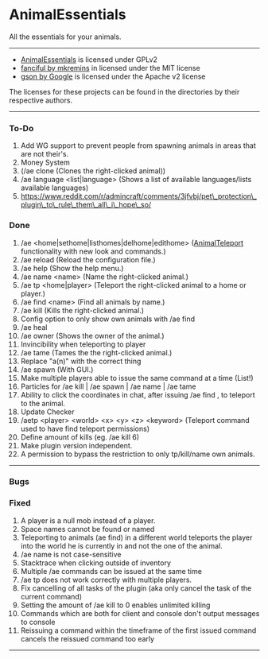 # AnimalEssentials
All the essentials for your animals.

----
- [AnimalEssentials](https://github.com/JustRamon/AnimalEssentials) is licensed under GPLv2
- [fanciful by mkremins](https://github.com/mkremins/fanciful) in licensed under the MIT license
- [gson by  Google](https://github.com/google/gson) is licensed under the Apache v2 license

The licenses for these projects can be found in the directories by their respective authors.

----

### To-Do

1. Add WG support to prevent people from spawning animals in areas that are not their's.
2. Money System
3. (/ae clone (Clones the right-clicked animal))
4. /ae language \<list|language\> (Shows a list of available languages/lists available languages)
5. https://www.reddit.com/r/admincraft/comments/3jfvbj/pet\_protection\_plugin\_to\_rule\_them\_all\_i\_hope\_so/

### Done
1. /ae \<home|sethome|listhomes|delhome|edithome\> ([AnimalTeleport](https://github.com/JustRamon/AnimalTeleport) functionality with new look and commands.)
2. /ae reload (Reload the configuration file.)
3. /ae help (Show the help menu.)
4. /ae name \<name\> (Name the right-clicked animal.)
5. /ae tp \<home|player\> (Teleport the right-clicked animal to a home or player.)
6. /ae find \<name\> (Find all animals by name.)
7. /ae kill (Kills the right-clicked animal.)
8. Config option to only show own animals with /ae find
9. /ae heal
10. /ae owner (Shows the owner of the animal.)
11. Invincibility when teleporting to player
12. /ae tame (Tames the the right-clicked animal.)
13. Replace "a(n)" with the correct thing
14. /ae spawn (With GUI.)
15. Make multiple players able to issue the same command at a time (List!)
16. Particles for /ae kill | /ae spawn | /ae name | /ae tame
17. Ability to click the coordinates in chat, after issuing /ae find <name>, to teleport to the animal.
18. Update Checker
19. /aetp \<player\> \<world\> \<x\> \<y\> \<z\> \<keyword\> (Teleport command used to have find teleport permissions)
20. Define amount of kills (eg. /ae kill 6)
21. Make plugin version independent.
22. A permission to bypass the restriction to only tp/kill/name own animals.

-----

### Bugs

### Fixed
1. A player is a null mob instead of a player.
2. Space names cannot be found or named
3. Teleporting to animals (ae find) in a different world teleports the player into the world he is currently in and not the one of the animal.
4. /ae name is not case-sensitive
5. Stacktrace when clicking outside of inventory
6. Multiple /ae commands can be issued at the same time
7. /ae tp does not work correctly with multiple players.
8. Fix cancelling of all tasks of the plugin (aka only cancel the task of the current command)
9. Setting the amount of /ae kill to 0 enables unlimited killing
10. Commands which are both for client and console don't output messages to console
11. Reissuing a command within the timeframe of the first issued command cancels the reissued command too early

---
